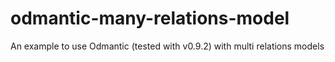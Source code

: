 # odmantic-many-relations-model
An example to use Odmantic (tested with v0.9.2) with multi relations models  
